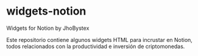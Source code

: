 # widgets-notion
Widgets for Notion by JhoBystex

Este repositorio contiene algunos widgets HTML para incrustar en Notion, todos relacionados con la productividad e inversión de criptomonedas.
